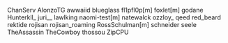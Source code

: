 ChanServ AlonzoTG awwaiid blueglass fl1pfl0p\[m\] foxlet\[m\] godane
Hunterkll_ juri__ lawlking naomi-test\[m\] natewalck ozzloy_ qeed
red_beard rektide rojisan rojisan_roaming RossSchulman\[m\] schneider
seele TheAssassin TheCowboy thossou ZipCPU
